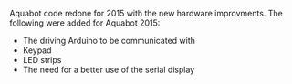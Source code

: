 
Aquabot code redone for 2015 with the new hardware improvments. The following were added for Aquabot 2015:
- The driving Arduino to be communicated with
- Keypad
- LED strips
- The need for a better use of the serial display
